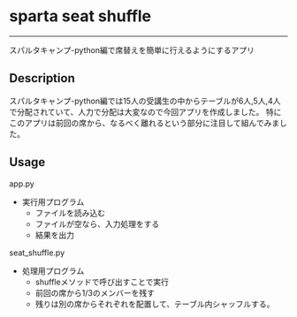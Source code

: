 # sparta seat shuffle
---------------------------------
スパルタキャンプ-python編で席替えを簡単に行えるようにするアプリ

## Description
スパルタキャンプ-python編では15人の受講生の中からテーブルが6人,5人,4人で分配されていて、人力で分配は大変なので今回アプリを作成しました。
特にこのアプリは前回の席から、なるべく離れるという部分に注目して組んでみました。
## Usage
app.py
- 実行用プログラム
  - ファイルを読み込む
  - ファイルが空なら、入力処理をする
  - 結果を出力
  
seat_shuffle.py
- 処理用プログラム
  - shuffleメソッドで呼び出すことで実行
  - 前回の席から1/3のメンバーを残す
  - 残りは別の席からそれぞれを配置して、テーブル内シャッフルする。
 
